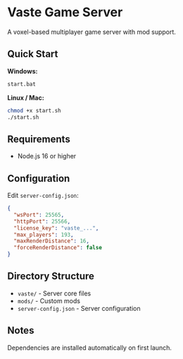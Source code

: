 # Vaste Game Server

A voxel-based multiplayer game server with mod support.

## Quick Start

**Windows:**
```bash
start.bat
```

**Linux / Mac:**
```bash
chmod +x start.sh
./start.sh
```

## Requirements

- Node.js 16 or higher

## Configuration

Edit `server-config.json`:

```json
{
  "wsPort": 25565,
  "httpPort": 25566,
  "license_key": "vaste_...",
  "max_players": 193,
  "maxRenderDistance": 16,
  "forceRenderDistance": false
}
```

## Directory Structure

- `vaste/` - Server core files
- `mods/` - Custom mods
- `server-config.json` - Server configuration

## Notes

Dependencies are installed automatically on first launch.
